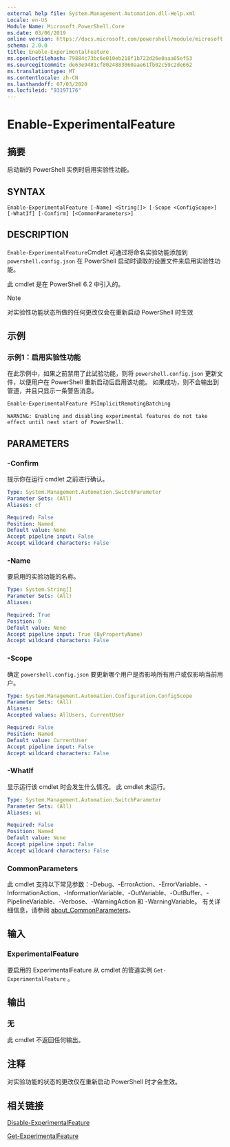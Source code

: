 ```yaml
---
external help file: System.Management.Automation.dll-Help.xml
Locale: en-US
Module Name: Microsoft.PowerShell.Core
ms.date: 03/06/2019
online version: https://docs.microsoft.com/powershell/module/microsoft.powershell.core/enable-experimentalfeature?view=powershell-7&WT.mc_id=ps-gethelp
schema: 2.0.0
title: Enable-ExperimentalFeature
ms.openlocfilehash: 79884c73bc6e010eb218f1b722d26e0aaa05ef53
ms.sourcegitcommit: de63e9481cf8024883060aae61fb02c59c2de662
ms.translationtype: MT
ms.contentlocale: zh-CN
ms.lasthandoff: 07/03/2020
ms.locfileid: "93197176"
---
```

# Enable-ExperimentalFeature

## 摘要
启动新的 PowerShell 实例时启用实验性功能。

## SYNTAX

```
Enable-ExperimentalFeature [-Name] <String[]> [-Scope <ConfigScope>] [-WhatIf] [-Confirm] [<CommonParameters>]
```

## DESCRIPTION

`Enable-ExperimentalFeature`Cmdlet 可通过将命名实验功能添加到 `powershell.config.json` 在 PowerShell 启动时读取的设置文件来启用实验性功能。

此 cmdlet 是在 PowerShell 6.2 中引入的。

> [!NOTE]
> 对实验性功能状态所做的任何更改仅会在重新启动 PowerShell 时生效

## 示例

### 示例1：启用实验性功能

在此示例中，如果之前禁用了此试验功能，则将 `powershell.config.json` 更新文件，以便用户在 PowerShell 重新启动后启用该功能。
如果成功，则不会输出到管道，并且只显示一条警告消息。

```powershell
Enable-ExperimentalFeature PSImplicitRemotingBatching
```

```Output
WARNING: Enabling and disabling experimental features do not take effect until next start of PowerShell.
```

## PARAMETERS

### -Confirm

提示你在运行 cmdlet 之前进行确认。

```yaml
Type: System.Management.Automation.SwitchParameter
Parameter Sets: (All)
Aliases: cf

Required: False
Position: Named
Default value: None
Accept pipeline input: False
Accept wildcard characters: False
```

### -Name

要启用的实验功能的名称。

```yaml
Type: System.String[]
Parameter Sets: (All)
Aliases:

Required: True
Position: 0
Default value: None
Accept pipeline input: True (ByPropertyName)
Accept wildcard characters: False
```

### -Scope

确定 `powershell.config.json` 要更新哪个用户是否影响所有用户或仅影响当前用户。

```yaml
Type: System.Management.Automation.Configuration.ConfigScope
Parameter Sets: (All)
Aliases:
Accepted values: AllUsers, CurrentUser

Required: False
Position: Named
Default value: CurrentUser
Accept pipeline input: False
Accept wildcard characters: False
```

### -WhatIf

显示运行该 cmdlet 时会发生什么情况。
此 cmdlet 未运行。

```yaml
Type: System.Management.Automation.SwitchParameter
Parameter Sets: (All)
Aliases: wi

Required: False
Position: Named
Default value: None
Accept pipeline input: False
Accept wildcard characters: False
```

### CommonParameters

此 cmdlet 支持以下常见参数：-Debug、-ErrorAction、-ErrorVariable、-InformationAction、-InformationVariable、-OutVariable、-OutBuffer、-PipelineVariable、-Verbose、-WarningAction 和 -WarningVariable。 有关详细信息，请参阅 [about_CommonParameters](https://go.microsoft.com/fwlink/?LinkID=113216)。

## 输入

### ExperimentalFeature

要启用的 ExperimentalFeature 从 cmdlet 的管道实例 `Get-ExperimentalFeature` 。

## 输出

### 无

此 cmdlet 不返回任何输出。

## 注释

对实验功能的状态的更改仅在重新启动 PowerShell 时才会生效。

## 相关链接

[Disable-ExperimentalFeature](Disable-ExperimentalFeature.md)

[Get-ExperimentalFeature](Get-ExperimentalFeature.md)
